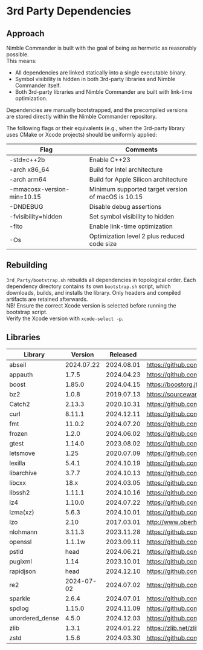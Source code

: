 # 3rd Party Dependencies

## Approach

Nimble Commander is built with the goal of being as hermetic as reasonably possible.  
This means:
  * All dependencies are linked statically into a single executable binary.
  * Symbol visibility is hidden in both 3rd-party libraries and Nimble Commander itself.
  * Both 3rd-party libraries and Nimble Commander are built with link-time optimization.

Dependencies are manually bootstrapped, and the precompiled versions are stored directly within the Nimble Commander repository.

The following flags or their equivalents (e.g., when the 3rd-party library uses CMake or Xcode projects) should be uniformly applied:

| Flag                       | Comments
| -------------------------- | -------------------------------------------------------
| -std=c++2b                 | Enable C++23
| -arch x86_64               | Build for Intel architecture 
| -arch arm64                | Build for Apple Silicon architecture
| -mmacosx-version-min=10.15 | Minimum supported target version of macOS is 10.15
| -DNDEBUG                   | Disable debug assertions
| -fvisibility=hidden        | Set symbol visibility to hidden
| -flto                      | Enable link-time optimization
| -Os                        | Optimization level 2 plus reduced code size

## Rebuilding

`3rd_Party/bootstrap.sh` rebuilds all dependencies in topological order. Each dependency directory contains its own `bootstrap.sh` script, which downloads, builds, and installs the library. Only headers and compiled artifacts are retained afterwards.  
NB! Ensure the correct Xcode version is selected before running the bootstrap script.  
Verify the Xcode version with `xcode-select -p`.

## Libraries

| Library         | Version    | Released   | Source Code
| --------------- | ---------- | ---------- | -----------------------------------------
| abseil          | 2024.07.22 | 2024.08.01 | https://github.com/abseil/abseil-cpp.git
| appauth         | 1.7.5      | 2024.04.23 | https://github.com/openid/AppAuth-iOS.git
| boost           | 1.85.0     | 2024.04.15 | https://boostorg.jfrog.io/artifactory/main/release/1.85.0/source/boost_1_85_0.tar.gz
| bz2             | 1.0.8      | 2019.07.13 | https://sourceware.org/git/bzip2.git
| Catch2          | 2.13.3     | 2020.10.31 | https://github.com/catchorg/Catch2
| curl            | 8.11.1     | 2024.12.11 | https://github.com/curl/curl.git
| fmt             | 11.0.2     | 2024.07.20 | https://github.com/fmtlib/fmt.git
| frozen          | 1.2.0      | 2024.06.02 | https://github.com/serge-sans-paille/frozen
| gtest           | 1.14.0     | 2023.08.02 | https://github.com/google/googletest.git
| letsmove        | 1.25       | 2020.07.09 | https://github.com/potionfactory/LetsMove.git
| lexilla         | 5.4.1      | 2024.10.19 | https://github.com/ScintillaOrg/lexilla.git
| libarchive      | 3.7.7      | 2024.10.13 | https://github.com/libarchive/libarchive.git
| libcxx          | 18.x       | 2024.03.05 | https://github.com/llvm/llvm-project.git
| libssh2         | 1.11.1     | 2024.10.16 | https://github.com/libssh2/libssh2.git
| lz4             | 1.10.0     | 2024.07.22 | https://github.com/lz4/lz4.git
| lzma(xz)        | 5.6.3      | 2024.10.01 | https://github.com/tukaani-project/xz.git
| lzo             | 2.10       | 2017.03.01 | http://www.oberhumer.com/opensource/lzo/download/lzo-2.10.tar.gz
| nlohmann        | 3.11.3     | 2023.11.28 | https://github.com/nlohmann/json.git
| openssl         | 1.1.1w     | 2023.09.11 | https://github.com/openssl/openssl.git
| pstld           | head       | 2024.06.21 | https://github.com/mikekazakov/pstld
| pugixml         | 1.14       | 2023.10.01 | https://github.com/zeux/pugixml.git
| rapidjson       | head       | 2024.12.10 | https://github.com/Tencent/rapidjson
| re2             | 2024-07-02 | 2024.07.02 | https://github.com/google/re2.git
| sparkle         | 2.6.4      | 2024.07.01 | https://github.com/sparkle-project/Sparkle.git
| spdlog          | 1.15.0     | 2024.11.09 | https://github.com/gabime/spdlog.git
| unordered_dense | 4.5.0      | 2024.12.03 | https://github.com/martinus/unordered_dense.git
| zlib            | 1.3.1      | 2024.01.22 | https://zlib.net/zlib-1.3.1.tar.gz
| zstd            | 1.5.6      | 2024.03.30 | https://github.com/facebook/zstd.git
